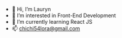 - 👋 Hi, I’m Lauryn
- 👀 I’m interested in Front-End Development
- 🌱 I’m currently learning React JS
- 📫 chichi54lora@gmail.com


